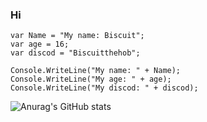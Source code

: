 ### Hi 

```ansi
var Name = "My name: Biscuit";
var age = 16;
var discod = "Biscuitthehob";

Console.WriteLine("My name: " + Name);
Console.WriteLine("My age: " + age);
Console.WriteLine("My discod: " + discod);
```

![Anurag's GitHub stats](https://github-readme-stats.vercel.app/api?username=BiscuiTheHobkin&show_icons=true&theme=radical)
